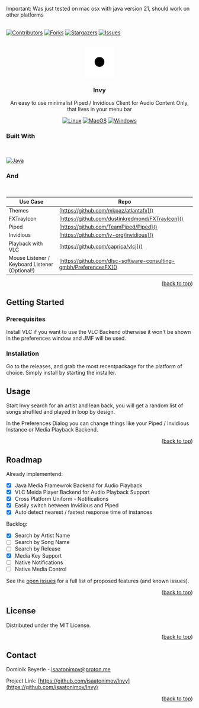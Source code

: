 Important: Was just tested on mac osx with java version 21, should work on other platforms
<br>
<br>

<!-- Improved compatibility of back to top link: See: https://github.com/othneildrew/Best-README-Template/pull/73 -->
<a name="readme-top"></a>

[![Contributors][contributors-shield]][contributors-url]
[![Forks][forks-shield]][forks-url]
[![Stargazers][stars-shield]][stars-url]
[![Issues][issues-shield]][issues-url]

<!-- PROJECT LOGO -->
<br />
<div align="center">
  <a href="https://github.com/isaatonimov/Invy">
    <img src="images/logo.png" alt="Logo" width="80" height="80">
  </a>

<h3 align="center">Invy</h3>

  <p align="center">
    An easy to use minimalist Piped / Invidious Client for Audio Content Only, that lives in your menu bar
  </p>
</div>
<div align="center"> 

[![Linux][Linux]][Linux]
[![MacOS][MacOS]][MacOS]
[![Windows][Windows]][Windows]

</div>


<!-- built-with -->
### Built With
<br>

[![Java][Java]][Java]

### And

<br>

Use Case | Repo                                   |
--- |----------------------------------------| 
Themes | [https://github.com/mkpaz/atlantafx]() | 
FXTrayIcon | [https://github.com/dustinkredmond/FXTrayIcon]() | 
Piped | [https://github.com/TeamPiped/Piped]() | 
Invidious | [https://github.com/iv-org/invidious]() | 
Playback with VLC |  [https://github.com/caprica/vlcj]() | 
Mouse Listener / Keyboard Listener (Optional!) | [https://github.com/dlsc-software-consulting-gmbh/PreferencesFX]() | 


<p align="right">(<a href="#readme-top">back to top</a>)</p>


<!-- GETTING STARTED -->
## Getting Started

### Prerequisites

Install VLC if you want to use the VLC Backend otherwise it won't be shown in the preferences window and JMF will be used.

### Installation

Go to the releases, and grab the most recentpackage for the platform of choice.
Simply install by starting the installer.

<!-- USAGE EXAMPLES -->
## Usage

Start Invy search for an artist and lean back, you will get a random list of songs shuflled and played in loop by design.

In the Preferences Dialog you can change things like your Piped / Invidious Instance or Media Playback Backend.


<p align="right">(<a href="#readme-top">back to top</a>)</p>


<!-- ROADMAP -->
## Roadmap

Already implementend:

- [X] Java Media Framewrok Backend for Audio Playback
- [X] VLC Meida Player Backend for Audio Playback Support
- [X] Cross Platform Uniform - Notifications
- [X] Easily switch between Invidious and Piped
- [X] Auto detect nearest / fastest response time of instances

Backlog:
- [X] Search by Artist Name
- [ ] Search by Song Name
- [ ] Search by Release
- [X] Media Key Support
- [ ] Native Notifications
- [ ] Native Media Control

See the [open issues](https://github.com/isaatonimov/Invy/issues) for a full list of proposed features (and known issues).

<p align="right">(<a href="#readme-top">back to top</a>)</p>

<!-- LICENSE -->
## License

Distributed under the MIT License.
<p align="right">(<a href="#readme-top">back to top</a>)</p>

<!-- CONTACT -->
## Contact

Dominik Beyerle - isaatonimov@proton.me

Project Link: [https://github.com/isaatonimov/Invy](https://github.com/isaatonimov/Invy)

<p align="right">(<a href="#readme-top">back to top</a>)</p>


<!-- MARKDOWN LINKS & IMAGES -->
<!-- https://www.markdownguide.org/basic-syntax/#reference-style-links -->
[contributors-shield]: https://img.shields.io/github/contributors/isaatonimov/Invy.svg?style=for-the-badge
[contributors-url]: https://github.com/isaatonimov/Invy/graphs/contributors
[forks-shield]: https://img.shields.io/github/forks/isaatonimov/Invy.svg?style=for-the-badge
[forks-url]: https://github.com/isaatonimov/Invy/network/members
[stars-shield]: https://img.shields.io/github/stars/isaatonimov/Invy.svg?style=for-the-badge
[stars-url]: https://github.com/isaatonimov/Invy/stargazers
[issues-shield]: https://img.shields.io/github/issues/isaatonimov/Invy.svg?style=for-the-badge
[issues-url]: https://github.com/isaatonimov/Invy/issues
[license-shield]: https://img.shields.io/github/license/isaatonimov/Invy.svg?style=for-the-badge
[license-url]: https://github.com/isaatonimov/Invy/blob/master/LICENSE.txt
[linkedin-shield]: https://img.shields.io/badge/-LinkedIn-black.svg?style=for-the-badge&logo=linkedin&colorB=555
[linkedin-url]: https://linkedin.com/in/
[product-screenshot]: images/screenshot.png
[Java]: https://img.shields.io/badge/Java-ED8B00?style=for-the-badge&logo=openjdk&logoColor=white
[IntelliJ]: https://img.shields.io/badge/IntelliJ_IDEA-000000.svg?style=for-the-badge&logo=intellij-idea&logoColor=white
[MacOS]: https://img.shields.io/badge/mac%20os-000000?style=for-the-badge&logo=apple&logoColor=white
[Linux]: https://img.shields.io/badge/Linux-FCC624?style=for-the-badge&logo=linux&logoColor=black
[Windows]: https://img.shields.io/badge/Windows-0078D6?style=for-the-badge&logo=windows&logoColor=white
[Stack]: https://aleen42.github.io/badges/src/stackoverflow.svg
[Github]: https://img.shields.io/badge/GitHub-100000?style=for-the-badge&logo=github&logoColor=white

